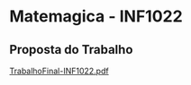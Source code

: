 # Matemagica - INF1022
## Proposta do Trabalho
[TrabalhoFinal-INF1022.pdf](https://github.com/BrenoSI03/matemagica/blob/main/TrabalhoFinal-INF1022.pdf)
